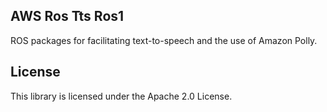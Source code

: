 ## AWS Ros Tts Ros1

ROS packages for facilitating text-to-speech and the use of Amazon Polly.

## License

This library is licensed under the Apache 2.0 License. 

